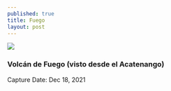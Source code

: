 ```yaml
---
published: true
title: Fuego
layout: post
---
```



![]({{site.baseurl}}/images/Volcan%20vertical.jpg?raw=true)

### Volcán de Fuego (visto desde el Acatenango)
Capture Date: Dec 18, 2021
